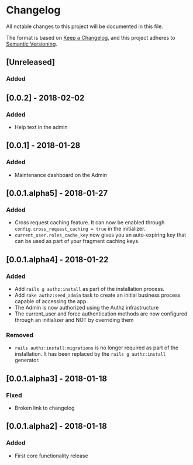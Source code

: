 # Changelog
All notable changes to this project will be documented in this file.

The format is based on [Keep a Changelog](https://keepachangelog.com/en/1.0.0/),
and this project adheres to [Semantic Versioning](https://semver.org/spec/v2.0.0.html).

## [Unreleased]
### Added

## [0.0.2] - 2018-02-02
### Added
- Help text in the admin

## [0.0.1] - 2018-01-28
### Added
- Maintenance dashboard on the Admin

## [0.0.1.alpha5] - 2018-01-27
### Added
- Cross request caching feature. It can now be enabled through `config.cross_request_caching = true`
in the initializer.
- `current_user.roles_cache_key` now gives you an auto-expiring key that can be used as part of
your fragment caching keys.


## [0.0.1.alpha4] - 2018-01-22
### Added
- Add `rails g authz:install` as part of the installation process.
- Add `rake authz:seed_admin` task to create an initial business process
capable of accessing the app.
- The Admin is now authorized using the Authz infrastructure
- The current_user and force authentication methods are now 
configured through an initializer and NOT by overriding them

### Removed
- `rails authz:install:migrations` is no longer required as part of the installation.
It has been replaced by the `rails g authz:install` generator.
  

## [0.0.1.alpha3] - 2018-01-18
### Fixed
- Broken link to changelog

## [0.0.1.alpha2] - 2018-01-18
### Added
- First core functionality release